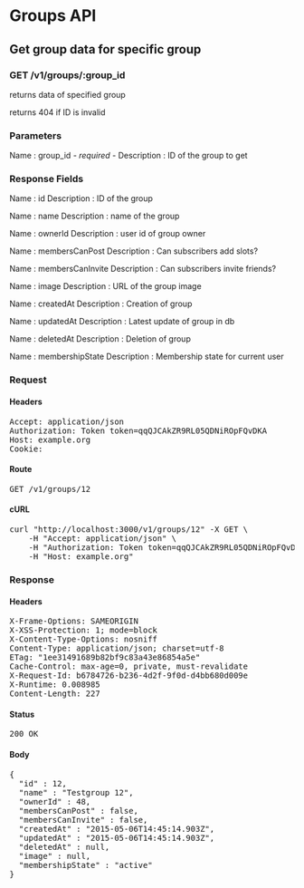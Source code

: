# Groups API

## Get group data for specific group

### GET /v1/groups/:group_id

returns data of specified group

returns 404 if ID is invalid



### Parameters

Name : group_id *- required -*
Description : ID of the group to get


### Response Fields

Name : id
Description : ID of the group

Name : name
Description : name of the group

Name : ownerId
Description : user id of group owner

Name : membersCanPost
Description : Can subscribers add slots?

Name : membersCanInvite
Description : Can subscribers invite friends?

Name : image
Description : URL of the group image

Name : createdAt
Description : Creation of group

Name : updatedAt
Description : Latest update of group in db

Name : deletedAt
Description : Deletion of group

Name : membershipState
Description : Membership state for current user

### Request

#### Headers

<pre>Accept: application/json
Authorization: Token token=qqQJCAkZR9RL05QDNiROpFQvDKA
Host: example.org
Cookie: </pre>

#### Route

<pre>GET /v1/groups/12</pre>

#### cURL

<pre class="request">curl &quot;http://localhost:3000/v1/groups/12&quot; -X GET \
	-H &quot;Accept: application/json&quot; \
	-H &quot;Authorization: Token token=qqQJCAkZR9RL05QDNiROpFQvDKA&quot; \
	-H &quot;Host: example.org&quot;</pre>

### Response

#### Headers

<pre>X-Frame-Options: SAMEORIGIN
X-XSS-Protection: 1; mode=block
X-Content-Type-Options: nosniff
Content-Type: application/json; charset=utf-8
ETag: &quot;1ee31491689b82bf9c83a43e86854a5e&quot;
Cache-Control: max-age=0, private, must-revalidate
X-Request-Id: b6784726-b236-4d2f-9f0d-d4bb680d009e
X-Runtime: 0.008985
Content-Length: 227</pre>

#### Status

<pre>200 OK</pre>

#### Body

<pre>{
  "id" : 12,
  "name" : "Testgroup 12",
  "ownerId" : 48,
  "membersCanPost" : false,
  "membersCanInvite" : false,
  "createdAt" : "2015-05-06T14:45:14.903Z",
  "updatedAt" : "2015-05-06T14:45:14.903Z",
  "deletedAt" : null,
  "image" : null,
  "membershipState" : "active"
}</pre>
